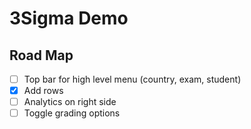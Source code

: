 # 3Sigma Demo

## Road Map

* [ ] Top bar for high level menu (country, exam, student)
* [X] Add rows
* [ ] Analytics on right side
* [ ] Toggle grading options
